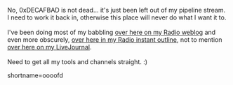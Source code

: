 No, 0xDECAFBAD is not dead... it's just been left out of my pipeline stream.  I need to work it back in, otherwise this place will never do what I want it to.
<br /><br />
I've been doing most of my babbling <a href="http://www.decafbad.com/deus_x/radio">over here on my Radio weblog</a> and even more obscurely, <a href="http://www.decafbad.com/deus_x/radio/instantOutliner/l.m.orchard.opml">over here in my Radio instant outline</a>, not to mention <a href="http://deus-x.livejournal.com/">over here on my <a href="http://www.decafbad.com/twiki/bin/view/Main/LiveJournal">LiveJournal</a></a>.
<br /><br />
Need to get all my tools and channels straight. :)
<!--more-->
shortname=oooofd
